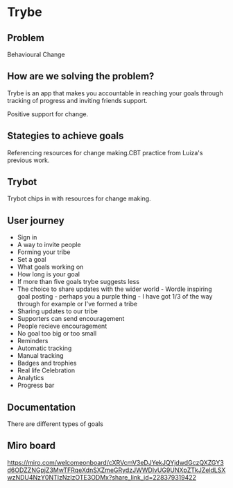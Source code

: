 # Trybe

## Problem

Behavioural Change

## How are we solving the problem?

Trybe is an app that makes you accountable in reaching your goals through tracking of progress and inviting friends support.

Positive support for change.

## Stategies to achieve goals

Referencing resources for change making.CBT practice from Luiza's previous work. 

## Trybot

Trybot chips in with resources for change making.

## User journey

* Sign in 
* A way to invite people
* Forming your tribe
* Set a goal
* What goals working on
* How long is your goal
* If more than five goals trybe suggests less
* The choice to share updates with the wider world - Wordle inspiring goal posting - perhaps you a purple thing - I have got 1/3 of the way through for example or I've formed a tribe
* Sharing updates to our tribe
* Supporters can send encouragement
* People recieve encouragement
* No goal too big or too small
* Reminders
* Automatic tracking
* Manual tracking
* Badges and trophies
* Real life Celebration 
* Analytics 
* Progress bar


## Documentation

There are different types of goals


## Miro board

https://miro.com/welcomeonboard/cXRVcmV3eDJYekJQYjdwdGczQXZGY3d6ODZZNGpjZ3MwTFRqeXdnSXZmeGRydzJWWDlvUG9UNXpZTkJZeldLSXwzNDU4NzY0NTIzNzIzOTE3ODMx?share_link_id=228379319422